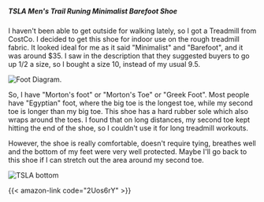 ##### TSLA Men's Trail Runing Minimalist Barefoot Shoe

I haven't been able to get outside for walking lately, so I got a Treadmill from CostCo.
I decided to get this shoe for indoor use on the rough treadmill fabric.  It looked ideal
for me as it said "Minimalist" and "Barefoot", and it was around $35.  I saw in the description
that they suggested buyers to go up 1/2 a size, so I bought a size 10, instead of my usual 9.5.

![Foot Diagram](/images/toes.jpg).

So, I have "Morton's foot" or "Morton's Toe" or "Greek Foot".
Most people have "Egyptian" foot, where the big toe is the longest toe, while my second toe is
longer than my big toe.  This shoe has a hard rubber sole which also wraps around the toes.
I found that on long distances, my second toe kept hitting the end of the shoe, so I couldn't
use it for long treadmill workouts.

However, the shoe is really comfortable, doesn't require tying, breathes well and the bottom
of my feet were very well protected.  Maybe I'll go back to this shoe if I can stretch out the area
around my second toe.

![TSLA bottom](/images/tsla-1.jpg)

{{< amazon-link code="2Uos6rY" >}}
